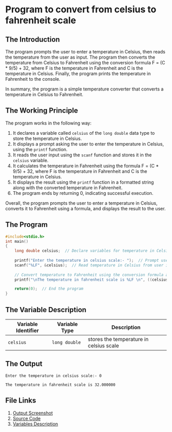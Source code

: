 # Program to convert from celsius to fahrenheit scale
## The Introduction

The program prompts the user to enter a temperature in Celsius, then reads the temperature from the user as input. The program then converts the temperature from Celsius to Fahrenheit using the conversion formula F = (C * 9/5) + 32, where F is the temperature in Fahrenheit and C is the temperature in Celsius. Finally, the program prints the temperature in Fahrenheit to the console.

In summary, the program is a simple temperature converter that converts a temperature in Celsius to Fahrenheit.

## The Working Principle

The program works in the following way:

1.  It declares a variable called `celsius` of the `long double` data type to store the temperature in Celsius.
2.  It displays a prompt asking the user to enter the temperature in Celsius, using the `printf` function.
3.  It reads the user input using the `scanf` function and stores it in the `celsius` variable.
4.  It calculates the temperature in Fahrenheit using the formula F = (C * 9/5) + 32, where F is the temperature in Fahrenheit and C is the temperature in Celsius.
5.  It displays the result using the `printf` function in a formatted string along with the converted temperature in Fahrenheit.
6.  The program ends by returning 0, indicating successful execution.

Overall, the program prompts the user to enter a temperature in Celsius, converts it to Fahrenheit using a formula, and displays the result to the user.

## The Program

```c
#include<stdio.h>
int main()
{
    long double celsius;  // Declare variables for temperature in Celsius and Fahrenheit scales
    
    printf("Enter the temperature in celsius scale:- ");  // Prompt user to enter temperature in Celsius
    scanf("%LF", &celsius);  // Read temperature in Celsius from user input
    
    // Convert temperature to Fahrenheit using the conversion formula and Print the temperature in Fahrenheit
    printf("\nThe temperature in fahrenheit scale is %LF \n", ((celsius * 9/5) + 32));  

    return(0);  // End the program
}

```

## The Variable Description

| **Variable Identifier** | **Variable Type** | **Description** |
| --- | --- | --- |
| `celsius` | `long double` | stores the temperature in celsius scale |


## The Output

```
Enter the temperature in celsius scale:- 0 

The temperature in fahrenheit scale is 32.000000 
```

## File Links
1. [Output Screenshot](../screenshots/celsiusToFahrenheit.png)
2. [Source Code](../src/celsiusToFahrenheit.c)
3. [Variables Description](../variableDescription/celsiusToFahrenheit.md)